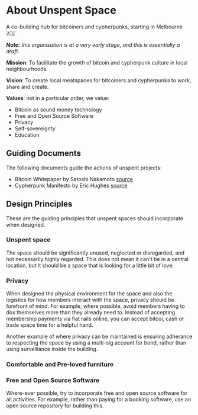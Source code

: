 # About Unspent Space
A co-building hub for bitcoiners and cypherpunks, starting in Melbourne 🇦🇺

_**Note:** this organisation is at a very early stage, and this is essentially a draft._

**Mission**: To facilitate the growth of bitcoin and cypherpunk culture in local neighbourhoods.

**Vision**: To create local meatspaces for bitcoiners and cypherpunks to work, share and create.

**Values**: not in a particular order, we value:
- Bitcoin as sound money technology
- Free and Open Source Software
- Privacy
- Self-sovereignty
- Education

## Guiding Documents
The following documents guide the actions of unspent projects:
- Bitcoin Whitepaper by Satoshi Nakamoto [source](https://bitcoin.org/bitcoin.pdf)
- Cypherpunk Manifesto by Eric Hughes [source](https://nakamotoinstitute.org/cypherpunk-manifesto/)

## Design Principles
These are the guiding principles that unspent spaces should incorporate when designed. 

### Unspent space
The space should be significantly unused, neglected or disregarded, and not necessarily highly regarded. This does not mean it can't be in a central location, but it should be a space that is looking for a little bit of love.

### Privacy
When designed the physical environment for the space and also the logistics for how members interact with the space, privacy should be forefront of mind. For example, where possible, avoid members having to dox themselves more than they already need to. Instead of accepting membership payments via fiat rails online, you can accept bitcoi, cash or trade space time for a helpful hand.

Another example of where privacy can be maintained is ensuring adherance to respecting the space by using a multi-sig account for bond, rather than using surveillance inside the building.

### Comfortable and Pre-loved furniture

### Free and Open Source Software
Where-ever possible, try to incorporate free and open source software for all activities. For example, rather than paying for a booking software, use an open source repository for building this.

